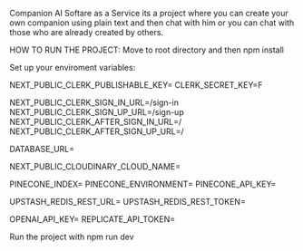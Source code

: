 Companion AI Softare as a Service its a project where you can create your own companion using plain text and then chat with him or you can chat with those who are already created by others.

HOW TO RUN THE PROJECT:
Move to root directory and then npm install

Set up your enviroment variables:

NEXT_PUBLIC_CLERK_PUBLISHABLE_KEY=
CLERK_SECRET_KEY=F

NEXT_PUBLIC_CLERK_SIGN_IN_URL=/sign-in
NEXT_PUBLIC_CLERK_SIGN_UP_URL=/sign-up
NEXT_PUBLIC_CLERK_AFTER_SIGN_IN_URL=/
NEXT_PUBLIC_CLERK_AFTER_SIGN_UP_URL=/

DATABASE_URL=

NEXT_PUBLIC_CLOUDINARY_CLOUD_NAME=

PINECONE_INDEX=
PINECONE_ENVIRONMENT=
PINECONE_API_KEY=

UPSTASH_REDIS_REST_URL=
UPSTASH_REDIS_REST_TOKEN=

OPENAI_API_KEY=
REPLICATE_API_TOKEN=

Run the project with npm run dev
